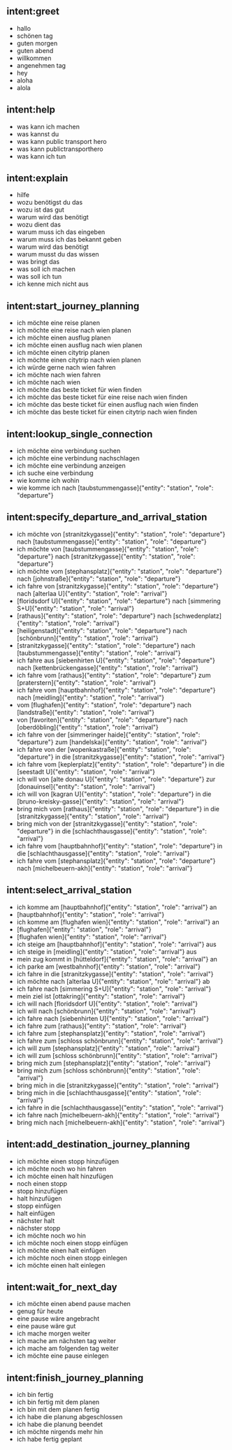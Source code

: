 ## intent:greet
- hallo
- schönen tag
- guten morgen
- guten abend
- willkommen
- angenehmen tag
- hey
- aloha
- alola

## intent:help
- was kann ich machen
- was kannst du
- was kann public transport hero
- was kann publictransporthero
- was kann ich tun

## intent:explain
- hilfe
- wozu benötigst du das
- wozu ist das gut
- warum wird das benötigt
- wozu dient das
- warum muss ich das eingeben
- warum muss ich das bekannt geben
- warum wird das benötigt
- warum musst du das wissen
- was bringt das
- was soll ich machen
- was soll ich tun
- ich kenne mich nicht aus

## intent:start_journey_planning
- ich möchte eine reise planen
- ich möchte eine reise nach wien planen
- ich möchte einen ausflug planen
- ich möchte einen ausflug nach wien planen
- ich möchte einen citytrip planen
- ich möchte einen citytrip nach wien planen
- ich würde gerne nach wien fahren
- ich möchte nach wien fahren
- ich möchte nach wien
- ich möchte das beste ticket für wien finden
- ich möchte das beste ticket für eine reise nach wien finden
- ich möchte das beste ticket für einen ausflug nach wien finden
- ich möchte das beste ticket für einen citytrip nach wien finden

## intent:lookup_single_connection
- ich möchte eine verbindung suchen
- ich möchte eine verbindung nachschlagen
- ich möchte eine verbindung anzeigen
- ich suche eine verbindung
- wie komme ich wohin
- wie komme ich nach [taubstummengasse]{"entity": "station", "role": "departure"}

## intent:specify_departure_and_arrival_station
- ich möchte von [stranitzkygasse]{"entity": "station", "role": "departure"} nach [taubstummengasse]{"entity": "station", "role": "departure"}
- ich möchte von [taubstummengasse]{"entity": "station", "role": "departure"} nach [stranitzkygasse]{"entity": "station", "role": "departure"}
- ich möchte vom [stephansplatz]{"entity": "station", "role": "departure"} nach [johnstraße]{"entity": "station", "role": "departure"}
- ich fahre von [stranitzkygasse]{"entity": "station", "role": "departure"} nach [alterlaa U]{"entity": "station", "role": "arrival"}
- [floridsdorf U]{"entity": "station", "role": "departure"} nach [simmering S+U]{"entity": "station", "role": "arrival"}
- [rathaus]{"entity": "station", "role": "departure"} nach [schwedenplatz]{"entity": "station", "role": "arrival"}
- [heiligenstadt]{"entity": "station", "role": "departure"} nach [schönbrunn]{"entity": "station", "role": "arrival"}
- [stranitzkygasse]{"entity": "station", "role": "departure"} nach [taubstummengasse]{"entity": "station", "role": "arrival"}
- ich fahre aus [siebenhirten U]{"entity": "station", "role": "departure"} nach [kettenbrückengasse]{"entity": "station", "role": "arrival"}
- ich fahre vom [rathaus]{"entity": "station", "role": "departure"} zum [praterstern]{"entity": "station", "role": "arrival"}
- ich fahre vom [hauptbahnhof]{"entity": "station", "role": "departure"} nach [meidling]{"entity": "station", "role": "arrival"}
- vom [flughafen]{"entity": "station", "role": "departure"} nach [landstraße]{"entity": "station", "role": "arrival"}
- von [favoriten]{"entity": "station", "role": "departure"} nach [oberdöbling]{"entity": "station", "role": "arrival"}
- ich fahre von der [simmeringer haide]{"entity": "station", "role": "departure"} zum [handelskai]{"entity": "station", "role": "arrival"}
- ich fahre von der [wopenkastraße]{"entity": "station", "role": "departure"} in die [stranitzkygasse]{"entity": "station", "role": "arrival"}
- ich fahre vom [keplerplatz]{"entity": "station", "role": "departure"} in die [seestadt U]{"entity": "station", "role": "arrival"}
- ich will von [alte donau U]{"entity": "station", "role": "departure"} zur [donauinsel]{"entity": "station", "role": "arrival"}
- ich will von [kagran U]{"entity": "station", "role": "departure"} in die [bruno-kreisky-gasse]{"entity": "station", "role": "arrival"}
- bring mich vom [rathaus]{"entity": "station", "role": "departure"} in die [stranitzkygasse]{"entity": "station", "role": "arrival"}
- bring mich von der [stranitzkygasse]{"entity": "station", "role": "departure"} in die [schlachthausgasse]{"entity": "station", "role": "arrival"}
- ich fahre vom [hauptbahnhof]{"entity": "station", "role": "departure"} in die [schlachthausgasse]{"entity": "station", "role": "arrival"}
- ich fahre vom [stephansplatz]{"entity": "station", "role": "departure"} nach [michelbeuern-akh]{"entity": "station", "role": "arrival"}

## intent:select_arrival_station
- ich komme am [hauptbahnhof]{"entity": "station", "role": "arrival"} an
- [hauptbahnhof]{"entity": "station", "role": "arrival"}
- ich komme am [flughafen wien]{"entity": "station", "role": "arrival"} an
- [flughafen]{"entity": "station", "role": "arrival"}
- [flughafen wien]{"entity": "station", "role": "arrival"}
- ich steige am [hauptbahnhof]{"entity": "station", "role": "arrival"} aus
- ich steige in [meidling]{"entity": "station", "role": "arrival"} aus
- mein zug kommt in [hütteldorf]{"entity": "station", "role": "arrival"} an
- ich parke am [westbahnhof]{"entity": "station", "role": "arrival"}
- ich fahre in die [stranitzkygasse]{"entity": "station", "role": "arrival"}
- ich möchte nach [alterlaa U]{"entity": "station", "role": "arrival"} ab
- ich fahre nach [simmering S+U]{"entity": "station", "role": "arrival"}
- mein ziel ist [ottakring]{"entity": "station", "role": "arrival"}
- ich will nach [floridsdorf U]{"entity": "station", "role": "arrival"}
- ich will nach [schönbrunn]{"entity": "station", "role": "arrival"}
- ich fahre nach [siebenhirten U]{"entity": "station", "role": "arrival"}
- ich fahre zum [rathaus]{"entity": "station", "role": "arrival"}
- ich fahre zum [stephansplatz]{"entity": "station", "role": "arrival"}
- ich fahre zum [schloss schönbrunn]{"entity": "station", "role": "arrival"}
- ich will zum [stephansplatz]{"entity": "station", "role": "arrival"}
- ich will zum [schloss schönbrunn]{"entity": "station", "role": "arrival"}
- bring mich zum [stephansplatz]{"entity": "station", "role": "arrival"}
- bring mich zum [schloss schönbrunn]{"entity": "station", "role": "arrival"}
- bring mich in die [stranitzkygasse]{"entity": "station", "role": "arrival"}
- bring mich in die [schlachthausgasse]{"entity": "station", "role": "arrival"}
- ich fahre in die [schlachthausgasse]{"entity": "station", "role": "arrival"}
- ich fahre nach [michelbeuern-akh]{"entity": "station", "role": "arrival"}
- bring mich nach [michelbeuern-akh]{"entity": "station", "role": "arrival"}

## intent:add_destination_journey_planning
- ich möchte einen stopp hinzufügen
- ich möchte noch wo hin fahren
- ich möchte einen halt hinzufügen
- noch einen stopp
- stopp hinzufügen
- halt hinzufügen
- stopp einfügen
- halt einfügen
- nächster halt
- nächster stopp
- ich möchte noch wo hin
- ich möchte noch einen stopp einfügen
- ich möchte einen halt einfügen
- ich möchte noch einen stopp einlegen
- ich möchte einen halt einlegen

## intent:wait_for_next_day
- ich möchte einen abend pause machen
- genug für heute
- eine pause wäre angebracht
- eine pause wäre gut
- ich mache morgen weiter
- ich mache am nächsten tag weiter
- ich mache am folgenden tag weiter
- ich möchte eine pause einlegen

## intent:finish_journey_planning
- ich bin fertig
- ich bin fertig mit dem planen
- ich bin mit dem planen fertig
- ich habe die planung abgeschlossen
- ich habe die planung beendet
- ich möchte nirgends mehr hin
- ich habe fertig geplant
